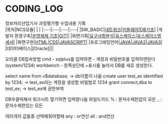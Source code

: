 # CODING_LOG
정보처리산업기사 과정평가형 수업내용 기록 <br>
|목차|NCS모듈| | |
|:---|:---|:---|:---|
|SW_BASIC|[네트워크](./SW_BASIC/네트워크)|[미들웨어](./SW_BASIC/미들웨어)|[DB기초](./SW_BASIC/DB기초)|
|개발자 환경구축|[운영체제 기초](./개발자_환경구축/리눅스)|[GIT](./개발자_환경구축/GIT)||
|화면기획|[요구사항분석](./화면기획/요구사항분석)|[유스케이스](./화면기획/유스케이스)|[유스케이스명세서](./화면기획/유스케이스명세서)|
|화면구현|[HTML](./화면구현/HTML)|[CSS](./화면구현/CSS)|[JAVASCRIPT](./화면구현/JS)|
|프로그래밍언어|[JAVA](./프로그래밍언어/JAVA)|[JAVA2](./프로그래밍언어/JAVA2)|[JAVA3](./프로그래밍언어/JAVA3)|
|데이터베이스|[Oracle]|||

오라클 DB접속방법
cmd - sqlplus를 입력하면 - 계정과 비밀번호를 입력하면된다(system/1234)
workbench - 왼쪽상단에 +표시를 눌러서 DB를 새로 생성한다.

select name from v$database; -> db이름이 나옴
create user test_ex identified by 1234; -> test_ex라는 계정을 생성함 비밀벊로 1234
grant connect,dba to test_ex; -> test_ex에 권한부여

DB우클릭해서 워크시트 열기하면 입력창나옴
와일드카드 % : 문자수제한없이 모든
          _ : 문자수제한있는 모든

여러개의 값들중 선택해줘야할때
any : or연산
all : and연산









